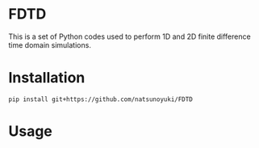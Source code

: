# FDTD 
This is a set of Python codes used to perform 1D and 2D finite difference time domain simulations.

# Installation
```
pip install git+https://github.com/natsunoyuki/FDTD
```

# Usage
```

```